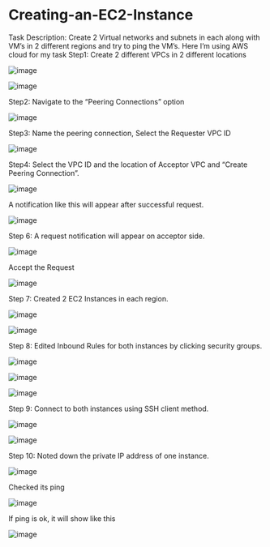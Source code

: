 # Creating-an-EC2-Instance

Task Description: Create 2 Virtual networks and subnets in each along with VM’s in 2 different regions and try to ping the VM’s.
Here I’m using AWS cloud for my task
Step1: Create 2 different VPCs in 2 different locations

![image](https://github.com/phaneendrakatakam/Creating-an-EC2-Instance/assets/145963393/64c8ac36-eaa2-490d-a7a7-fa6b5d20f72c)

![image](https://github.com/phaneendrakatakam/Creating-an-EC2-Instance/assets/145963393/74e574e2-96c2-4a63-8316-cb5130fd1e58)

Step2: Navigate to the “Peering Connections” option 

![image](https://github.com/phaneendrakatakam/Creating-an-EC2-Instance/assets/145963393/2f9788e8-ae85-457d-8af2-c808a673ecba)

Step3: Name the peering connection, Select the Requester VPC ID

![image](https://github.com/phaneendrakatakam/Creating-an-EC2-Instance/assets/145963393/05c9c0d9-c25b-4d24-b7c2-473c31cf4375)

Step4: Select the VPC ID and the location of Acceptor VPC and “Create Peering Connection”.

![image](https://github.com/phaneendrakatakam/Creating-an-EC2-Instance/assets/145963393/41dfb5b8-0c7a-4074-ae9a-730792fcc162)

A notification like this will appear after successful request.

![image](https://github.com/phaneendrakatakam/Creating-an-EC2-Instance/assets/145963393/e0651c1e-2d8f-42d5-b8a3-d7548d0d848f)

Step 6: A request notification will appear on acceptor side.

![image](https://github.com/phaneendrakatakam/Creating-an-EC2-Instance/assets/145963393/2e1e79b6-c94c-4536-aaf6-e5e0489229b8)

Accept the Request

![image](https://github.com/phaneendrakatakam/Creating-an-EC2-Instance/assets/145963393/afae9bf4-ec20-4efa-b097-5bf105b41d19)

Step 7: Created 2 EC2 Instances in each region.

![image](https://github.com/phaneendrakatakam/Creating-an-EC2-Instance/assets/145963393/91e7e937-2ba9-42b0-a438-9380d140d9f8)

![image](https://github.com/phaneendrakatakam/Creating-an-EC2-Instance/assets/145963393/35a135a7-ed4f-4d90-b0be-ac538b322b4c)

Step 8: Edited Inbound Rules for both instances by clicking security groups.

![image](https://github.com/phaneendrakatakam/Creating-an-EC2-Instance/assets/145963393/ca476e88-61e1-4086-b377-e8596c95f474)

![image](https://github.com/phaneendrakatakam/Creating-an-EC2-Instance/assets/145963393/8b90476a-3ad5-4125-879e-45882f068bd5)

![image](https://github.com/phaneendrakatakam/Creating-an-EC2-Instance/assets/145963393/9812e934-beb5-4fc4-b50f-8e7a135b53cb)

Step 9: Connect to both instances using SSH client method.

![image](https://github.com/phaneendrakatakam/Creating-an-EC2-Instance/assets/145963393/d32d0e58-cf5c-4184-a138-53607ae77bd5)

![image](https://github.com/phaneendrakatakam/Creating-an-EC2-Instance/assets/145963393/7c30b326-971a-44fd-b527-e7d3a67d07e7)

Step 10: Noted down the private IP address of one instance.

![image](https://github.com/phaneendrakatakam/Creating-an-EC2-Instance/assets/145963393/35a58279-241a-4330-a2aa-919db4e2895f)

Checked its ping

![image](https://github.com/phaneendrakatakam/Creating-an-EC2-Instance/assets/145963393/728ae8b8-bb8b-4b9f-a53b-a72f4dad0f5f)

If ping is ok, it will show like this

![image](https://github.com/phaneendrakatakam/Creating-an-EC2-Instance/assets/145963393/5c831edd-fcaf-4053-ab5c-9f08296308da)
